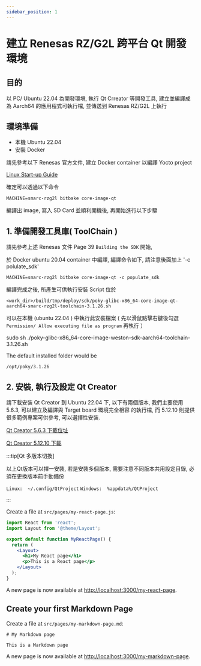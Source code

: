 ```yaml
---
sidebar_position: 1
---
```


# 建立 Renesas RZ/G2L 跨平台 Qt 開發環境

## 目的 

以 PC/ Ubuntu 22.04 為開發環境, 執行 Qt Crreator 等開發工具, 建立並編譯成為 Aarch64 的應用程式可執行檔, 並傳送到 Renesas RZ/G2L 上執行

## 環境準備

- 本機 Ubuntu 22.04 
- 安裝 Docker  

請先參考以下 Renesas 官方文件, 建立 Docker container 以編譯 Yocto project

[Linux Start-up Guide](https://www.renesas.cn/cn/zh/document/gde/smarc-evk-rzg2l-rzg2lc-rzg2ul-linux-start-guide-rev103?r=1467981)

確定可以透過以下命令

`MACHINE=smarc-rzg2l bitbake core-image-qt`

編譯出 image, 寫入 SD Card 並順利開機後, 再開始進行以下步驟

## 1. 準備開發工具庫( ToolChain )

請先參考上述 Renesas 文件 Page 39 `Building the SDK` 開始,

於 Docker ubuntu 20.04 container 中編譯, 編譯命令如下, 請注意後面加上 '-c polulate_sdk'

`MACHINE=smarc-rzg2l bitbake core-image-qt -c populate_sdk`

編譯完成之後, 所產生可供執行安裝 Script 位於

`<work_dir>/build/tmp/deploy/sdk/poky-glibc-x86_64-core-image-qt-aarch64-smarc-rzg2l-toolchain-3.1.26.sh`

可以在本機 (ubuntu 22.04 ) 中執行此安裝檔案 ( 先以滑鼠點擊右鍵後勾選 `Permission/ Allow executing file as program` 再執行 ）

sudo sh ./poky-glibc-x86_64-core-image-weston-sdk-aarch64-toolchain-3.1.26.sh

The default installed folder would be 

`/opt/poky/3.1.26`


## 2. 安裝, 執行及設定 Qt Creator

請下載安裝 Qt Creator 到 Ubuntu 22.04 下, 以下有兩個版本, 
我們主要使用 5.6.3, 可以建立及編譯與 Target board 環境完全相容
的執行檔, 而 5.12.10 則提供很多範例專案可供參考, 可以選擇性安裝.   

[Qt Creator 5.6.3 下載位址](https://download.qt.io/new_archive/qt/5.6/5.6.3/)

[Qt Creator 5.12.10 下載](https://download.qt.io/archive/qt/5.12/5.12.10/)

:::tip[Qt 多版本切換]

以上Qt版本可以擇一安裝, 若是安裝多個版本, 需要注意不同版本共用設定目錄, 必須在更換版本前手動備份

`Linux:  ~/.config/QtProject`
`Windows:  %appdata%/QtProject `

:::



Create a file at `src/pages/my-react-page.js`:

```jsx title="src/pages/my-react-page.js"
import React from 'react';
import Layout from '@theme/Layout';

export default function MyReactPage() {
  return (
    <Layout>
      <h1>My React page</h1>
      <p>This is a React page</p>
    </Layout>
  );
}
```

A new page is now available at [http://localhost:3000/my-react-page](http://localhost:3000/my-react-page).

## Create your first Markdown Page

Create a file at `src/pages/my-markdown-page.md`:

```mdx title="src/pages/my-markdown-page.md"
# My Markdown page

This is a Markdown page
```

A new page is now available at [http://localhost:3000/my-markdown-page](http://localhost:3000/my-markdown-page).
